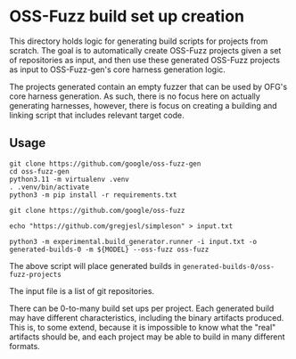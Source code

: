 # OSS-Fuzz build set up creation

This directory holds logic for generating build scripts for projects
from scratch. The goal is to automatically create OSS-Fuzz projects
given a set of repositories as input, and then use these generated
OSS-Fuzz projects as input to OSS-Fuzz-gen's core harness generation logic.

The projects generated contain an empty fuzzer that can be used by
OFG's core harness generation. As such, there is no focus here on
actually generating harnesses, however, there is focus on creating a
building and linking script that includes relevant target code.


## Usage

```
git clone https://github.com/google/oss-fuzz-gen
cd oss-fuzz-gen
python3.11 -m virtualenv .venv
. .venv/bin/activate
python3 -m pip install -r requirements.txt

git clone https://github.com/google/oss-fuzz

echo "https://github.com/gregjesl/simpleson" > input.txt

python3 -m experimental.build_generator.runner -i input.txt -o generated-builds-0 -m ${MODEL} --oss-fuzz oss-fuzz
```

The above script will place generated builds in `generated-builds-0/oss-fuzz-projects`

The input file is a list of git repositories.

There can be 0-to-many build set ups per project. Each generated build may have
different characteristics, including the binary artifacts produced. This is, to some extend,
because it is impossible to know what the "real" artifacts should be, and each
project may be able to build in many different formats.